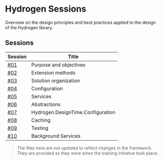 # Hydrogen Sessions

Overview on the design principles and best practices applied to the design of the Hydrogen library.

## Sessions

| Session | Title
| - | - |
| [#01](./_assets/HydrogenSessions-01.pdf) | Purpose and objectives |
| [#02](./_assets/HydrogenSessions-02.pdf) | Extension methods |
| [#03](./_assets/HydrogenSessions-03.pdf) | Solution organization |
| [#04](./_assets/HydrogenSessions-04.pdf) | Configuration |
| [#05](./_assets/HydrogenSessions-05.pdf) | Services |
| [#06](./_assets/HydrogenSessions-06.pdf) | Abstractions |
| [#07](./_assets/HydrogenSessions-07.pdf) | Hydrogen.DesignTime.Configuration |
| [#08](./_assets/HydrogenSessions-08.pdf) | Caching |
| [#09](./_assets/HydrogenSessions-09.pdf) | Testing |
| [#10](./_assets/HydrogenSessions-10.pdf) | Background Services |

> The files here are not updated to reflect changes in the framework. They are provided as they were when the training initiative took place.